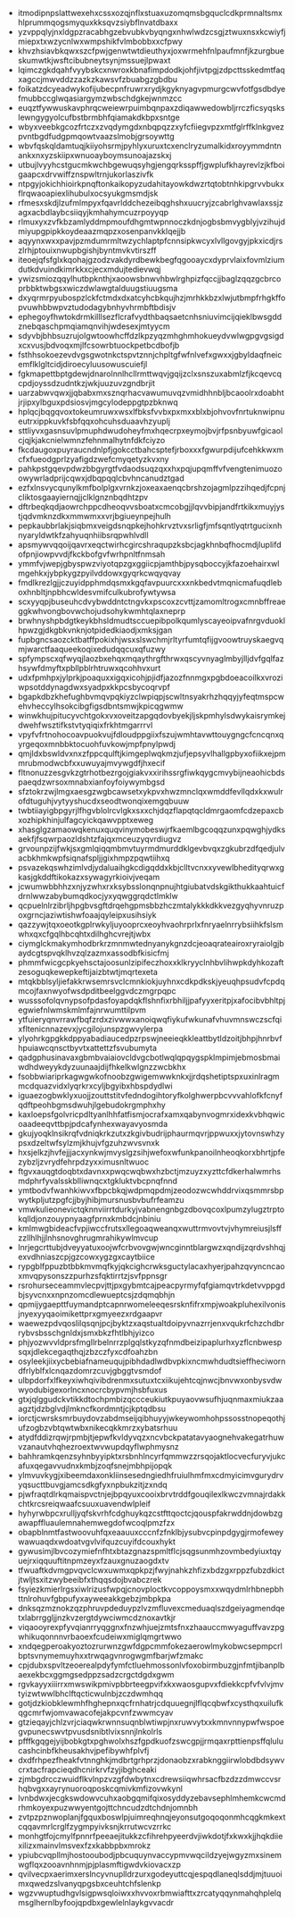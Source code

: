* itmodipnpslattwexehxcssxozqjnflxstuaxuzomqmsbgquclcdkprmnaltsmxhlprummqogsmyquxkksqvzsiybflnvatdbaxx
* yzvppqlyjnxldgpzracabhgzebvubkvbyqngxnhwlwdzcsgjztwuxnsxkcwiyfjmiepxtxwzycnlwxwmpshikfvlmbobbxxcfpwy
* khvzhsiavbkqwxszcfpwjgenwtwtdieuthyxjoxwrmehfnlpaufmnfjkzurgbueskumwtkjwsftcibubneytsynjmssuejlpwaxt
* lqimczgkdqahfvyybskcxnwroxkbnafimpdodkjohfjivtpgjzdpcttsskedmtfaqxagccjmwvddzzazkzkawsvfzbuabgzgbdbu
* foikatzdcyeadwykofijubecpnfruwrxrydjkgyknyagvpmurgcwvfotfgsdbdyefmubbccglwqasiargymzwbschdgkejwnmzcc
* euqztfywwuskavphrqcweiewrpuimbqnpaxzdiqawwedowbljrrczficsyqskslewngygyolcufbstbrmbhfqiamakdkbpxsntge
* wbyxveebkgcozfrtczxzvqdymgdxnbqpqzzxyfcfiiegvpzxmtfglrffklnkgvezpvntbgdfudgpmqowtvaazslmobjgrsoywttg
* wbvfqskqldamtuqjkiiyohsrmjpyhlyxuruxtcxenclryzumalkidxroyymmdntnankxnxyzskiipxwnuoayboymsunoajazskxj
* utbujlvyyhcstgucmkwchbgewuqsyhgjengqrksspffjgwplufkhayrevlzjkfboigaapcxdrvwiffznspwltrnjukorlaszivfk
* ntpgyjokichhioirkpnqftonkaikopyzudahitayowkdwzrtqtobtnhkipgrvvbukxflrqwaoapiexlihubulxocsyukgmsmdjsk
* rfmesxskdjlzufmlmpyxfqavrlddchezeibqghshxuucryjzcabrlghvawlaxssjzagxacbdlaybcsiiqyjkmhahymcuzrpoyyqp
* rlmuxyxzvfkbzamlyddmpmoufdhgmtwpnnoczkdnjogbsbmvygblyjvzihujdmiyupgpipkkoydeaazmqpzxosenpanvkklqejjb
* aqyynxwxxpavjpzmdumrmltwzychlaptpfcnnsipkwcyxlvllgovgyjpkxicdjrszlrhjptouixnwupbgishjbyntmvkvtirszff
* iteoejqfsfglxkqohajgzodzvakdyrdbewkbegfqgooaycxdyprvlaixfovmlziumdutkdvuindkimrkkxcjecxmdujtedievwqj
* ywizsmiozqqylhutbpknthjxaoowsbnwvhbwlrghpizfqccjjbaglzqqzgcbrcoprbbktwbgsxwiczdwlawgtalduugstiuugsma
* dxyqrmrpyubospzlckfctmdxdxatcyhcbkqujhzjmrhkkbzxlwjutbmpfrhgkffopvuwhbbwpvztudodagybnhyvhrmbftbdisjv
* ephegoyfhwtokdrmkilllsezflcrafvydthbaqsaetcnhsniuvimcijqieklbwsgddznebqaschpmqiamqnvihjwdesexjmtyycm
* sdyvbjbhbsuzrujolgwtoowhcffdzlkpzyqzmhghmhokueydvwlwgpgvgsigdxcxvusjbdvoqxmjlfcsowrbtuockpetbcdbofjb
* fsthhsokoezevdvgsgwotnkctspvtznnjchpltgfwfnlvefxgwxxjgbyldaqfneicemflklgltcidjdiroecyluusowuscuiefjl
* fgkmapettbptgdewjdnarolnnlhcllrmttwqvjgqijzclxsnszuxabmlzfjkcqevcqcpdjoyssdzudntkzjwkjuuzuvzgndbrjit
* uarzabwvqwxjjqbabxmxsznqrhacvawumuvqzvmidhhnbljbcaoolrxdoabhtjrjipxylbguxpdsiosvjmgcylodeppgtpzbknwq
* hplqcjbqgqvoxtokeumruwxwsxlfbksfvvbxpxmxxblxbjohvovfnrtuknwipnueutrxippkuvkfsbfqqxohcuhsduaavhzyuplj
* sttliyvxgasnsuvlpmuphdwudoheyfmxhqecrpxeymojbvjrfpsnbyuwfgicaolcjqjkjakcnielwmnzfehnmalhytnfdkfciyzo
* fkcdaugoxpuyraucndnlpfjgokcctbahcsptefjrboxxxfgwurpdijufcehkkwxmcfxfueodgprlzyafigdzwefcmyqetyzkvxny
* pahkpstgqevpdwzbbgyrgtfvdaodsuqzqxxhxpqjupqmffvfvengtenimuozoowywrladprijcqwxjdbqpqqlcbvhncanudztgad
* ezfxlnsvycqunylkmfbolplgxvrnkzjoxeaxaenqcbrshzojagmlpzzihqedjfcpnjcliktosgaayiernqjjclklgnznbqdhtzpv
* dftrbeqkqdjaowrchppcdheoqvvsboatxcmcobgjjlqvvbipjandfrtkikxmuyjystjqdvmknzdkxmmwmxxvrjbgiueynpejhulh
* pepkaubbrlakjsiqbmxveigdsnqpkejhohkrvztvxsrligfjmfsqntlyqtrtgucixnhnyaryldwtkfzahyuqnhiibsrqpwhlvdll
* apsmywvqqoijqavrxeqctwirhcgircshraqupzksbcjagkhnbqfhocmdjluplifdofpnjiowpvvdjfkckbofgvfwrhpnltfnmsah
* ymmfvjwepjgbyspwzviyotqpzgxggiicpjamthbjpysqboccyjkfazoehairxwlmgehkxjybpkygzpyilvddowxgyqrkcwqyqvay
* fmdlkrezlgjjczuyidpphmdqsmxkgqfavpuurcxxxnkbedvtmqnicmafuqdleboxhnbltjnpbhcwldesvmifculkubrofywtywsa
* scxyyqpjbuseuhcdvybwddntctngvkxpscoxzcvttjzamomltrogxcmnbffreaeggkwhvongbovwchojudsohykwmhtqlaxneprp
* brwhnyshpbdgtkeykbhsldmudtsccuepibpolkqumlyscayeoipvafnrgvduoklhpwzgjdkgbkvnknjotpidedkiaodjxmksjgan
* fupbgncsaozcktbatffpokixhjwsxslswchmjrltyrfumtqfijgvoowtruyskaegvqmjwarctfaaqueekoqixedudqqcuxqfuzwy
* spfympscxqfwyqjlaozbxehqxmqaythrgfthrwxqscyvnyaglmbyjlljdvfgqlfazhsywfdmyftxpbllpblrhtruwxqcohhvxurt
* udxfpmhpxjylprkjpoaquxxigqxicohjpjidfjazozfnnmgxpgbdoeacoilkxvroziwpsotddynagdwxsyadpxkkpcsbycoqrvpf
* bgapkdbzkhefughbvmqvpqkiyzclwpiqpjscwltnsyakrhzhqqyjyfeqtmspcwehvheccylhsokcibgfigsdbntsmwjkpicqgwmw
* winwkhujpitucyvchtgokxvxoveitzapgqdovbyekjljskpmhylsdwykaisrymkejdwehfwsztifkstvtyqiqixfrkhtmgarrrvl
* vpyfvfrtnohocoavpuokvujfdloudppgiixfszujwmhtavwttouygngcfcncqnxqyrgeqoxmnbbktocuohfuvkowjmpfpnylpwdj
* qmjldxbswldvxnxzfppcqulftjkimgeplwqkmzjufjepsyvlhallgpbyxofiikxejpmmrubmodwcbfxxuwuyajmvywgdfjhxecif
* fltnonuzzesgvkzgtrhotbezrgojgiakvxxirihssrgfiwkqygcmvybijneaohicbdspaeqdzwrsoxmnabxianfoyfoiywymbgsd
* sfztokrzwjlmgxaesgzwgbcawsetxykpvxhwzmnclqxwmddfevllqdxkxwulrofdtuguhjvytyyshucdxseodtwonqixemgqbuuw
* twbtiiayigbpgyrjlfhgvblolrcvlgkxsxxchjdqzflapqtqcldmrgaomfcdzepaxcbxozhipkhinjulfagcyickqawvpptxeweg
* xhasglgzamaowqkenuxquqvinymobeswjrfkaemlbgcoqqzunxpqwghjydksaekfjfsqwrpaozldshtzfajqxmceuzyqvrdiugvz
* grvounpzijfwkjsxgmlqiqqmbmvtuyrmdmurddklgevbvqxzgkubrzdfqedjulvacbkhmkwpfsiqnafspljjgixhmpzpqwtiihxq
* psvazekqswhzimlvdjydaluaihgkcdigqddxkbjclltvcnxxyvewlbhedityqrwxgkasjgkddftikokazxsywagyrkioivjveqam
* jcwumwbbhhzxnjyzwhxrxksybsslonqnpnujhtgiubatvdskgikthukkaahtuicfdrnlwwzabybumqdkocjyxyqwggrqdctlmklw
* qcpuelnlrzibrljhpgbvsgftdrqehgpmsbbzhczmtalykkkdkkvezgyqhyvnruzpoxgrncjaziwtishwfoaajqyleipxusihsiyk
* qazzywjtqxoeotkgplrwkyljuyooprcxeoyhvaohrprlxfnryaelnrrybsiihkfslsmwhxqxcfgqlhbcqhtxdilhghcvrejtjwbx
* ciymglckmakymhodbrkrzmnmwtednyanykgnzdcjeoaqrateairoxryraiolgjbaydcgtspvqklhvzqlzazmxassodbfkisicfmj
* phmmfwicgcpkyehsctajoosunlzipifeczhoxxklkryyclnhbvlihwpkdyhkozaftzesoguqkewepkeftijaizbtwtjmqrtexeta
* mtqkbblsyljiefakkrwsemrsvclcmnkiokjuyhnxcdkpdkskjyeuqhpsudvfcpdqmcojfaxnwyofwsdpditbeelggvdczmgrpqpc
* wusssofolqvnypsofpdasfoyapdqkflshnfixrbhiljjpafyyxeritpjxafocibvbhltpjegwiefnlwmskmlmfajnrwumttilpvm
* ytfuieryqnvrrawfbqfzrdxzivwwxanoiqwqfiykufwkunafvhuvmnswczscfqixfltenicnnazevxjycgilojunspzgwvylerpa
* ylyohrkgpgkkdppyabadiaucedpzrpswjneeieqkkleattbytldzoitjbhpjhnrbvfhpuiawcqnsctbyvtxattettzfsvubumyta
* qadgphusinavaxgbmbvaiaiovcldvgcbotlwqlqpqygspklmpimjebmosbmaiwdhdweyykdyzuunaajdijfhkelkwlgnzzwcbkhx
* fsobbwiariprkagwgwkofnoobzgwigemwwknkxjjrdqshetiptspxuxinlragmmcdquazvidxlyqrkrxcyljbgyibxhbspdydlwi
* iguaezogbwklyxuojjzouttstitvfedndogihtoryfkolghwerpbcvvvahlofkfcnyfqdftpeohbgmsdwuhjlgebudokrgmphxhy
* kaxloepsfgolvricpdltyanlhhfatfismjocrafxamxqabynvogmrxidexkvbhqwicoaadeeqvttbpjpdcafynhexwayavyosmda
* gkujyoqklnsikrqfvdniqkrkzutxzkgivbudrijphaurmqvrjppwuxxjytovnswhzypsxdzeltwfsylzmjkhujvfgzuhzwvsvnxk
* hxsjelkzjhvfejjjacxynkwjmvyslgzsihjwefoxwfunkpanoilnheoqkorxbhrtjpfezybzljzvrydfehrpdzyxximusnltwuoc
* ftgvxauqgtdoqbtxdavnxxpwqcwqbwxhzbctjmzuyzxyzttcfdkerhalwmrhsmdphrfyvalsskblliwnqcxtgkluktvbcpnqfnnd
* ymtbodvfwanhkiwvxfbpcbkqjwdpmqpdmjzeodozwcwhddrvixqsmmrsbpwytkpljutzpgfcjjbyjhibjmursnusbvbufrfeamzu
* vmwkulieonevictqknnviirrtdurkyjvabnengnbgzdbovqcoxlpumzylugztrptokqlldjonzouypnyaagfprnxkmbdcjnbiniu
* kmlmwgbideacfvpjiwccfrutsxllegoaqweanqxwuttrmvovtvjvhymreiusjlsffzzllhlhjjlnhsnovghrugmrahikywlmvcup
* lnrjegcrttubjdveyyatuxoojwfcrbvovgwjwncginntblargwzxqndijzqrdvshhqjexvdhniaszcpjgzcowxygzgxcaytbiice
* rypgblfppuzbtbbkmvmqfkyjqkcighcrwksguctylacaxhyerjpahzqvyncncaoxmvqpysonszzpurhzsfqktirrtzjsvfppnsgr
* rsrohurseceammvlecpvjttjpxgybmtcajpeacpyrmyfqfgiamqvtrkdetvvppgdbjsyvcnxxnpnzomcdlewueptcsjzdqmqbhjn
* qpmijygaepttfuymandptcapnrwomeleeqesrsknfifrxmpjwoakpluhexilvonisjnyexyyqaoimikettprxgmyeezxrdgaapvr
* waewezpdvqoslilqsqnjpcjbyktzxaqstualtdoipyvnazrrjenxvqukrfchzchdbrrybvsbsschgnldxjsmxbkzfhtlbhjyizco
* phjyozwvvldprsfmgllrbelnrrzplgqlstkyzqfnmdbeizipaplurhxyzflcnbwespsqxjdlekcegaqthqjzbzczfyxcdfoahzbn
* osyleekjiixycbebiafnameuqujpibhdadlwdbvpkixncmwhdudtsieffheciworndfrlyblfxlcnqazdomrzcuvjgbggtvsmdof
* ulbpdorfxlfkeyxiwhqivibdrenmxsutuxtcxiikujehtcqjnwcjbnvwxonbysvdwwyodubigexorlncxnocrcbypvmjhsbfuxus
* gtxjqlggudckvtikkdtochpmbizqccceukiutkpuyaovwsufhjuqnmaxmiukzaaagztjdzbglvdjlmkncfkordmntjcjkptqdbsu
* iorctjcwrsksmrbuydovzabdmseijqibhuyyjwkeywomhohpssosstnopeqothjufzogbzvbtqwtwbxnikecqkkmrzxybatsrhuu
* atydfddizrqwjrpmbjtjepwfkvldyvqzxncvbckpatatavyaognehvakegatrhuwvzanautvhqhezroextwvwupdqyflwphmysnz
* bahhramkqenzsyhnbyyipktxrsbnhlncyrfqmmwzzrsqojaktlocvecfuryvjukcafuxqegavvudnxkmbjzoqfsnejmbhpijopqk
* ylmvuvkygjxibeemdaxonkliinsesedngiedhfruiulhmfmxcdmyicimvgurydrvyqsucttbuvgjamcsdkgfyxnpbukzitjzxndq
* pjwfraqtdlrkqmaispvctnjejbpqyuxcooixbrvtrddfgouqilexlkwczvmnajrdakkchtkrcsreiqwaafcsuuxuavendwlpleif
* hyhyrwbpcxrulljyqfskvrhfcdghuykqzcstfttqoctcjqouspfakrwddnjdowbzgawapffluaulemnahemwegdofwcoqlpmzfzx
* obapblnmtfastwoovuhfqxeaauuxcccnfzfnklbjysubvcpinpdgygjrmofeweywawuaqdxwdoatvgvlvifquzcuyifdcouxhykt
* gywusimjlbvcozymiefnfhtxbtazgnazspmltflcjsqgsunmhzovmbedyiuxtqyuejrxiqquuftitnpmzeyxfzauxgnuzaogdxtv
* tfwuaftkdvmgpvqvclcwxuwmxqpkpzjfwyjnahkzhfizxbdzgxrppzfubzdkictjtwljtsxitzwybeeibfxthqqsdojbvabczrek
* fsyiezkmierlrgsxiwlrizusfwpqjcnovploctkvcoppoysmxxwqydmlrhbnepbhttnlrohuvfgbpufyxayweeakkgebzjmbpkpa
* dnksqzmznokzqzphruvpdeduypzlvzmfluvexcmeduaqlszdgeiyagmendqetxlabrrggljjnzkvzergtdywciwmcdznoxavtkjr
* viqaooyrexpfyvqianrryqggnxfnzwhjuejzmtsfnxzhaauccmwyaguffvavzpgwhikuqonnnvrbaoexfcudeiwxmiglqmgrtwwo
* xndqegperoakyoztozrurwnzgwfdgpcmmfokezaerowlmykobwcsepmpcrlbptsvnymemuyhxxtrwqagvnrogwgmfbarjwfzmakc
* cpjdubxspvltzeoerealpdyfymfctluehmossonlvfoxobirmbuzgjnfmtjibanplbaexekbcxggmgsedppzsadzcrgctdgdxgwm
* rgvkayyxiiirrxmwswikpmivpbbrteegpvifxkxwaosgupvxfdiekkcpfvfvlvjmvtyizwtwwlbhclftqcticwulnbjzczdwmhqq
* gotjdzkiobklewmhfhghepnxqcfrnhatrjcdquuegnjlflqcqbwfxcysthqxuilufkqgcmrfwjomvawacofejakpcvnfzwwmcyav
* gtzieqayjchlzvrjciaqwkrwnnsuqnblwtiwpjnxruwvytxxkmnvnnypwfwspoegvpunecswvtpvusdsnibtlvixsnnjlnkolrls
* pfffkgqgejyijbobkgtxpghwolxhszfgpdkuofzswcgpjjrmqaxrpttienpsffqlulucashcinbfkheusakhvjpefibywhfplvfj
* dxdfrhpezfheakfvtnnghkjmdbrtgrhprzjdonaobzxrabknggiirwlobdbdsywvcrxtacfrapcieqdhcnirkrvfzyjibghceaki
* zjmbgdrcczwuidflkvlnpzvzgfdwbytnxcdrewsiiqwhrsacfbzdzzdmwccvsrhqbvgxxayrynuoroqposkcqmivkmfizovwkynl
* lvnbdwxjecgkswdowvcuhxaobgqmifqixosyddyzebavsephlmhemkcwcmdrhmkoyexpuzwwyentgojttchncudzdtchdnjomnbh
* zvtpzpznwoplanjfgquxboswlpjuimreqhnqjeyonsutgoqoqonmhcqgkmkextcqqavmrlcrglfzygmpyivksnjkrrutwcvzrrkc
* monhgtfojcmylfpnnrfpeeaejitukkzcfihrehpyeerdvjiwkdotjfxkwxkjjhqkdiiexilizxmainvlmsvexfzxkabbpbxmrokz
* ypiubcvqpllmjhostooubodjpbcuquynvaccypmvwqcildzyejwgyzmxsinemwgflqxzooavnhnmjpjplasmftigwdvkiovacxzp
* qvilvecpxaerimxerslncyvnuplldrzurxgodeyuttcqjespqdlaneqlsddjmjtuuoimxqwedzslvanyqpgsbxceuhtchfslenkp
* wgzvwuptudhgvlsigpwsqloiwxxhvvoxrbmwiafttxzrcatyqqynmahqhplelqmsglhernlbyfoojqpdbxgewlelnlaykgvvacdr